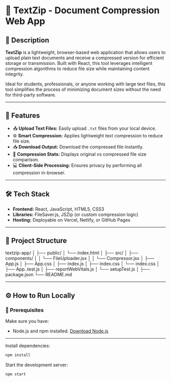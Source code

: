 # 📝 TextZip - Document Compression Web App

## 📖 Description

**TextZip** is a lightweight, browser-based web application that allows users to upload plain text documents and receive a compressed version for efficient storage or transmission. Built with React, this tool leverages intelligent compression algorithms to reduce file size while maintaining content integrity.

Ideal for students, professionals, or anyone working with large text files, this tool simplifies the process of minimizing document sizes without the need for third-party software.

---

## 🌟 Features

- 📤 **Upload Text Files:** Easily upload `.txt` files from your local device.
- ⚙️ **Smart Compression:** Applies lightweight text compression to reduce file size.
- 📥 **Download Output:** Download the compressed file instantly.
- 🧮 **Compression Stats:** Displays original vs compressed file size comparison.
- 💻 **Client-Side Processing:** Ensures privacy by performing all compression in-browser.

---

## 🛠️ Tech Stack

- **Frontend:** React, JavaScript, HTML5, CSS3
- **Libraries:** FileSaver.js, JSZip (or custom compression logic)
- **Hosting:** Deployable on Vercel, Netlify, or GitHub Pages

---

## 📂 Project Structure

textzip-app/
│
├── public/
│ └── index.html
│
├── src/
│ ├── components/
│ │ └── FileUploader.jsx
│ │ └── Compressor.jsx
│ ├── App.js
│ ├── App.css
│ ├── index.js
│ ├── index.css
│ └── index.css
│ ├── App..test.js
│ ├── reportWebVitals.js
│ └── setupTest.js
│
├── package.json
└── README.md



---

## ⚙️ How to Run Locally

### 🧱 Prerequisites

Make sure you have:

- Node.js and npm installed. [Download Node.js](https://nodejs.org/)

---

Install dependencies:

```bash
npm install
```
Start the development server:

```bash
npm start
```
